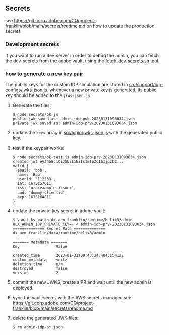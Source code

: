 ## Secrets

see https://git.corp.adobe.com/CQ/project-franklin/blob/main/secrets/readme.md on how to update the production secrets

### Development secrets

If you want to run a dev server in order to debug the admin, you can fetch the dev-secrets from
the adobe vault, using the [fetch-dev-secrets.sh](./fetch-dev-secrets.sh) tool.

### how to generate a new key pair

The public keys for the custom IDP simulation are stored in [src/support/idp-configs/jwks-json.js](../src/support/idp-configs/jwks-json.js).
whenever a new private key is generated, its public key should be added to the `jkws-json.js`.

1. Generate the files:
   ```console
   $ node secrets/pk.js
   public jwk saved as: admin-idp-pub-20230131093034.json
   private jwk saved as: admin-idp-prv-20230131093034.json
   ```
   
2. update the `keys` array in [src/login/jwks-json.js](../src/support/idp-configs/jwks-json.js) with the generated public key.

3. test if the keypair works:
   ```console
   $ node secrets/pk-test.js admin-idp-prv-20230131093034.json
   created jwt eyJhbGciOiJSUzI1NiIsImtpZCI6Ijdzb2...
   valid {
     email: 'bob',
     name: 'Bob',
     userId: '112233',
     iat: 1675157611,
     iss: 'urn:example:issuer',
     aud: 'dummy-clientid',
     exp: 1675164811
   }
   ```

4. update the private key secret in adobe vault:
   ```console
   $ vault kv patch dx_aem_franklin/runtime/helix3/admin HLX_ADMIN_IDP_PRIVATE_KEY=- < admin-idp-prv-20230131093034.json
   ============== Secret Path ==============
   dx_aem_franklin/data/runtime/helix3/admin
   
   ======= Metadata =======
   Key                Value
   ---                -----
   created_time       2023-01-31T09:43:34.484315412Z
   custom_metadata    <nil>
   deletion_time      n/a
   destroyed          false
   version            2
   ```
   
5. commit the new JWKS, create a PR and wait until the new admin is deployed.

6. sync the vault secret with the AWS secrets manager, see https://git.corp.adobe.com/CQ/project-franklin/blob/main/secrets/readme.md

7. delete the generated JWK files:
   ```console
   $ rm admin-idp-p*.json
   ```
